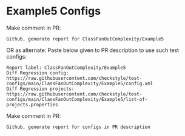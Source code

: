 # Example5 Configs
Make comment in PR:
```
Github, generate report for ClassFanOutComplexity/Example5
```
OR as alternate:
Paste below given to PR description to use such test configs:
```
Report label: ClassFanOutComplexity/Example5
Diff Regression config: https://raw.githubusercontent.com/checkstyle/test-configs/main/ClassFanOutComplexity/Example5/config.xml
Diff Regression projects: https://raw.githubusercontent.com/checkstyle/test-configs/main/ClassFanOutComplexity/Example5/list-of-projects.properties
```
Make comment in PR:
```
Github, generate report for configs in PR description
```

